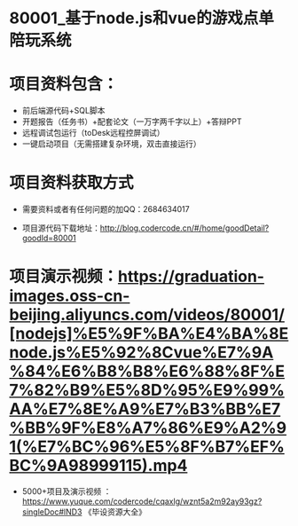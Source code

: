 
#   80001_基于node.js和vue的游戏点单陪玩系统

#   项目资料包含：
*    前后端源代码+SQL脚本
*    开题报告（任务书）+配套论文（一万字两千字以上）+答辩PPT
*   远程调试包运行（toDesk远程控屏调试）
*   一键启动项目（无需搭建复杂环境，双击直接运行）


#   项目资料获取方式
*   需要资料或者有任何问题的加QQ：2684634017

*   项目源代码下载地址：http://blog.codercode.cn/#/home/goodDetail?goodId=80001

#  项目演示视频：https://graduation-images.oss-cn-beijing.aliyuncs.com/videos/80001/[nodejs]%E5%9F%BA%E4%BA%8Enode.js%E5%92%8Cvue%E7%9A%84%E6%B8%B8%E6%88%8F%E7%82%B9%E5%8D%95%E9%99%AA%E7%8E%A9%E7%B3%BB%E7%BB%9F%E8%A7%86%E9%A2%91(%E7%BC%96%E5%8F%B7%EF%BC%9A98999115).mp4

*  5000+项目及演示视频 ：https://www.yuque.com/codercode/cqaxlg/wznt5a2m92ay93gz?singleDoc#lND3 《毕设资源大全》
